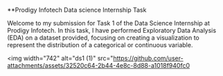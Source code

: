 **Prodigy Infotech Data science Internship Task 

Welcome to my submission for Task 1 of the Data Science Internship at Prodigy Infotech. In this task, I have performed Exploratory Data Analysis (EDA) on a dataset provided, focusing on creating a visualization to represent the distribution of a categorical or continuous variable.

<img width="742" alt="ds1 (1)" src="https://github.com/user-attachments/assets/32520c64-2b44-4e8c-8d88-a1018f940fc0
